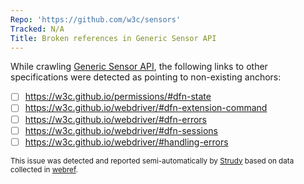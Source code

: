 ```yaml
---
Repo: 'https://github.com/w3c/sensors'
Tracked: N/A
Title: Broken references in Generic Sensor API
---
```


While crawling [Generic Sensor API](https://w3c.github.io/sensors/), the following links to other specifications were detected as pointing to non-existing anchors:
* [ ] https://w3c.github.io/permissions/#dfn-state
* [ ] https://w3c.github.io/webdriver/#dfn-extension-command
* [ ] https://w3c.github.io/webdriver/#dfn-errors
* [ ] https://w3c.github.io/webdriver/#dfn-sessions
* [ ] https://w3c.github.io/webdriver/#handling-errors

<sub>This issue was detected and reported semi-automatically by [Strudy](https://github.com/w3c/strudy/) based on data collected in [webref](https://github.com/w3c/webref/).</sub>
